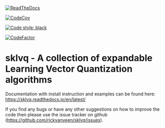 [![ReadTheDocs](https://readthedocs.org/projects/sklvq/badge/?version=latest)](https://sklvq.readthedocs.io/en/latest/?badge=latest)

[![CodeCov](https://codecov.io/gh/rickvanveen/sklvq/branch/develop/graph/badge.svg)](https://codecov.io/gh/rickvanveen/sklvq)

[![Code style: black](https://img.shields.io/badge/code%20style-black-000000.svg)](https://github.com/psf/black)

[![CodeFactor](https://www.codefactor.io/repository/github/rickvanveen/sklvq/badge)](https://www.codefactor.io/repository/github/rickvanveen/sklvq)

# sklvq - A collection of expandable Learning Vector Quantization algorithms

Documentation with install instruction and examples can be found here: https://sklvq.readthedocs.io/en/latest/

If you find any bugs or have any other suggestions on how to improve the code then please use the issue tracker on
github (https://github.com/rickvanveen/sklvq/issues).
